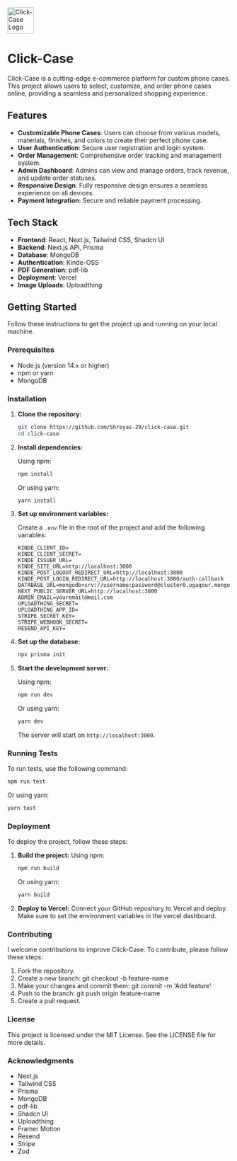 <img src="https://snakecase.vercel.app/logo.png" alt="Click-Case Logo" width="60px"> 
 
# Click-Case
 
Click-Case is a cutting-edge e-commerce platform for custom phone cases. This project allows users to select, customize, and order phone cases online, providing a seamless and personalized shopping experience.

## Features

- **Customizable Phone Cases**: Users can choose from various models, materials, finishes, and colors to create their perfect phone case.
- **User Authentication**: Secure user registration and login system.
- **Order Management**: Comprehensive order tracking and management system.
- **Admin Dashboard**: Admins can view and manage orders, track revenue, and update order statuses.
- **Responsive Design**: Fully responsive design ensures a seamless experience on all devices.
- **Payment Integration**: Secure and reliable payment processing.

## Tech Stack

- **Frontend**: React, Next.js, Tailwind CSS, Shadcn UI
- **Backend**: Next.js API, Prisma
- **Database**: MongoDB
- **Authentication**: Kinde-OSS
- **PDF Generation**: pdf-lib
- **Deployment**: Vercel
- **Image Uploads**: Uploadthing

## Getting Started

Follow these instructions to get the project up and running on your local machine.

### Prerequisites

- Node.js (version 14.x or higher)
- npm or yarn
- MongoDB

### Installation

1. **Clone the repository:**

    ```bash
    git clone https://github.com/Shreyas-29/click-case.git
    cd click-case
    ```

2. **Install dependencies:**

    Using npm:
    ```bash
    npm install
    ```

    Or using yarn:
    ```bash
    yarn install
    ```

3. **Set up environment variables:**

    Create a `.env` file in the root of the project and add the following variables:
    ```env
    KINDE_CLIENT_ID=
    KINDE_CLIENT_SECRET=
    KINDE_ISSUER_URL=
    KINDE_SITE_URL=http://localhost:3000
    KINDE_POST_LOGOUT_REDIRECT_URL=http://localhost:3000
    KINDE_POST_LOGIN_REDIRECT_URL=http://localhost:3000/auth-callback
    DATABASE_URL=mongodb+srv://username:password@cluster0.ugaqour.mongodb.net/database
    NEXT_PUBLIC_SERVER_URL=http://localhost:3000
    ADMIN_EMAIL=youremail@mail.com
    UPLOADTHING_SECRET=
    UPLOADTHING_APP_ID=
    STRIPE_SECRET_KEY=
    STRIPE_WEBHOOK_SECRET=
    RESEND_API_KEY=
    ```

4. **Set up the database:**

    ```bash
    npx prisma init
    ```

5. **Start the development server:**

    Using npm:
    ```bash
    npm run dev
    ```

    Or using yarn:
    ```bash
    yarn dev
    ```

    The server will start on `http://localhost:3000`.

### Running Tests

To run tests, use the following command:

```bash
npm run test
```

Or using yarn:
```bash
yarn test
```

### Deployment
To deploy the project, follow these steps:
1. **Build the project:**
    Using npm:
    ```bash
    npm run build
    ```

    Or using yarn:
    ```bash
    yarn build
    ```
2. **Deploy to Vercel:**
    Connect your GitHub repository to Vercel and deploy. Make sure to set the environment variables in the vercel dashboard.

### Contributing
I welcome contributions to improve Click-Case. To contribute, please follow these steps:

1. Fork the repository.
2. Create a new branch: git checkout -b feature-name
3. Make your changes and commit them: git commit -m 'Add feature'
4. Push to the branch: git push origin feature-name
5. Create a pull request.


### License
This project is licensed under the MIT License. See the LICENSE file for more details.


### Acknowledgments
- Next.js
- Tailwind CSS
- Prisma
- MongoDB
- pdf-lib
- Shadcn UI
- Uploadthing
- Framer Motion
- Resend
- Stripe
- Zod

